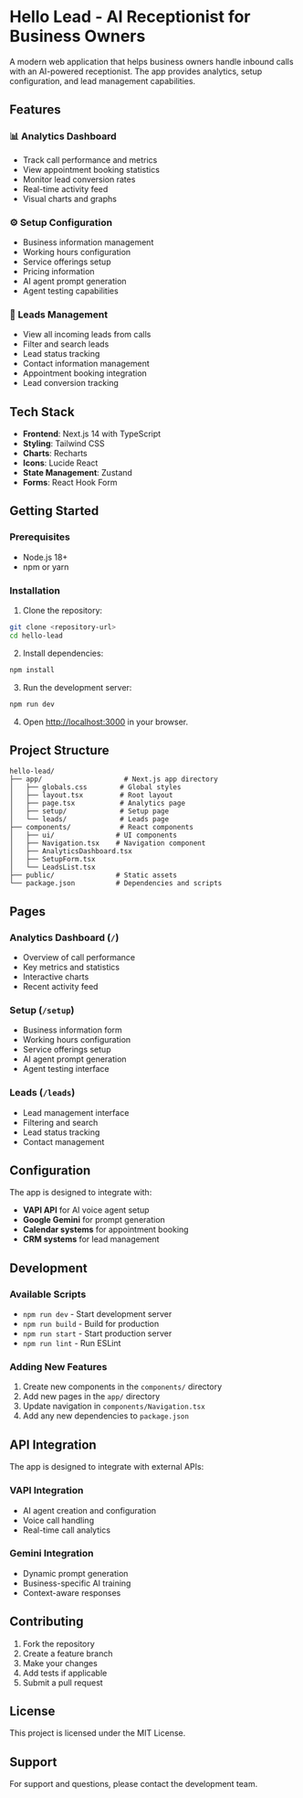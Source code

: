 # Hello Lead - AI Receptionist for Business Owners

A modern web application that helps business owners handle inbound calls with an AI-powered receptionist. The app provides analytics, setup configuration, and lead management capabilities.

## Features

### 📊 Analytics Dashboard
- Track call performance and metrics
- View appointment booking statistics
- Monitor lead conversion rates
- Real-time activity feed
- Visual charts and graphs

### ⚙️ Setup Configuration
- Business information management
- Working hours configuration
- Service offerings setup
- Pricing information
- AI agent prompt generation
- Agent testing capabilities

### 👥 Leads Management
- View all incoming leads from calls
- Filter and search leads
- Lead status tracking
- Contact information management
- Appointment booking integration
- Lead conversion tracking

## Tech Stack

- **Frontend**: Next.js 14 with TypeScript
- **Styling**: Tailwind CSS
- **Charts**: Recharts
- **Icons**: Lucide React
- **State Management**: Zustand
- **Forms**: React Hook Form

## Getting Started

### Prerequisites

- Node.js 18+ 
- npm or yarn

### Installation

1. Clone the repository:
```bash
git clone <repository-url>
cd hello-lead
```

2. Install dependencies:
```bash
npm install
```

3. Run the development server:
```bash
npm run dev
```

4. Open [http://localhost:3000](http://localhost:3000) in your browser.

## Project Structure

```
hello-lead/
├── app/                    # Next.js app directory
│   ├── globals.css        # Global styles
│   ├── layout.tsx         # Root layout
│   ├── page.tsx           # Analytics page
│   ├── setup/             # Setup page
│   └── leads/             # Leads page
├── components/            # React components
│   ├── ui/               # UI components
│   ├── Navigation.tsx    # Navigation component
│   ├── AnalyticsDashboard.tsx
│   ├── SetupForm.tsx
│   └── LeadsList.tsx
├── public/               # Static assets
└── package.json          # Dependencies and scripts
```

## Pages

### Analytics Dashboard (`/`)
- Overview of call performance
- Key metrics and statistics
- Interactive charts
- Recent activity feed

### Setup (`/setup`)
- Business information form
- Working hours configuration
- Service offerings setup
- AI agent prompt generation
- Agent testing interface

### Leads (`/leads`)
- Lead management interface
- Filtering and search
- Lead status tracking
- Contact management

## Configuration

The app is designed to integrate with:
- **VAPI API** for AI voice agent setup
- **Google Gemini** for prompt generation
- **Calendar systems** for appointment booking
- **CRM systems** for lead management

## Development

### Available Scripts

- `npm run dev` - Start development server
- `npm run build` - Build for production
- `npm run start` - Start production server
- `npm run lint` - Run ESLint

### Adding New Features

1. Create new components in the `components/` directory
2. Add new pages in the `app/` directory
3. Update navigation in `components/Navigation.tsx`
4. Add any new dependencies to `package.json`

## API Integration

The app is designed to integrate with external APIs:

### VAPI Integration
- AI agent creation and configuration
- Voice call handling
- Real-time call analytics

### Gemini Integration
- Dynamic prompt generation
- Business-specific AI training
- Context-aware responses

## Contributing

1. Fork the repository
2. Create a feature branch
3. Make your changes
4. Add tests if applicable
5. Submit a pull request

## License

This project is licensed under the MIT License.

## Support

For support and questions, please contact the development team. 